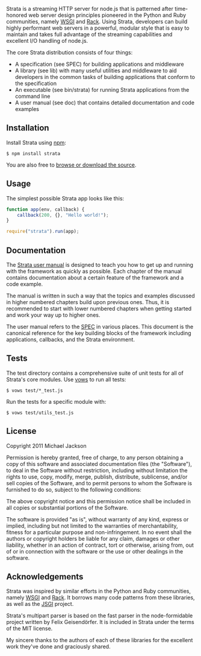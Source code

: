 Strata is a streaming HTTP server for node.js that is patterned after
time-honored web server design principles pioneered in the Python and Ruby
communities, namely [WSGI](http://www.wsgi.org/) and
[Rack](http://rack.rubyforge.org/). Using Strata, developers can build highly
performant web servers in a powerful, modular style that is easy to maintain and
takes full advantage of the streaming capabilities and
excellent I/O handling of node.js.

The core Strata distribution consists of four things:

  - A specification (see SPEC) for building applications and middleware
  - A library (see lib) with many useful utilities and middleware to aid
    developers in the common tasks of building applications that conform to
    the specification
  - An executable (see bin/strata) for running Strata applications from the
    command line
  - A user manual (see doc) that contains detailed documentation and code
    examples

## Installation

Install Strata using [npm](http://npmjs.org/):

    $ npm install strata

You are also free to [browse or download the source](https://github.com/mjijackson/strata).

## Usage

The simplest possible Strata app looks like this:

``` javascript
function app(env, callback) {
    callback(200, {}, "Hello world!");
}

require("strata").run(app);
```

## Documentation

The [Strata user manual](http://stratajs.org/manual) is designed to teach you
how to get up and running with the framework as quickly as possible. Each
chapter of the manual contains documentation about a certain feature of the
framework and a code example.

The manual is written in such a way that the topics and examples discussed in
higher numbered chapters build upon previous ones. Thus, it is recommended to
start with lower numbered chapters when getting started and work your way up to
higher ones.

The user manual refers to the [SPEC](https://raw.github.com/mjijackson/strata/master/SPEC)
in various places. This document is the canonical reference for the key building
blocks of the framework including applications, callbacks, and the Strata
environment.

## Tests

The test directory contains a comprehensive suite of unit tests for all of
Strata's core modules. Use [vows](http://vowsjs.org) to run all tests:

    $ vows test/*_test.js

Run the tests for a specific module with:

    $ vows test/utils_test.js

## License

Copyright 2011 Michael Jackson

Permission is hereby granted, free of charge, to any person obtaining a copy
of this software and associated documentation files (the "Software"), to deal
in the Software without restriction, including without limitation the rights
to use, copy, modify, merge, publish, distribute, sublicense, and/or sell
copies of the Software, and to permit persons to whom the Software is
furnished to do so, subject to the following conditions:

The above copyright notice and this permission notice shall be included in
all copies or substantial portions of the Software.

The software is provided "as is", without warranty of any kind, express or
implied, including but not limited to the warranties of merchantability,
fitness for a particular purpose and non-infringement. In no event shall the
authors or copyright holders be liable for any claim, damages or other
liability, whether in an action of contract, tort or otherwise, arising from,
out of or in connection with the software or the use or other dealings in
the software.

## Acknowledgements

Strata was inspired by similar efforts in the Python and Ruby communities,
namely [WSGI](http://www.wsgi.org/) and [Rack](http://rack.rubyforge.org/). It
borrows many code patterns from these libraries, as well as the [JSGI](http://jackjs.org/jsgi-spec.html)
project.

Strata's multipart parser is based on the fast parser in the node-formidable
project written by Felix Geisendörfer. It is included in Strata under the terms
of the MIT license.

My sincere thanks to the authors of each of these libraries for the excellent
work they've done and graciously shared.
